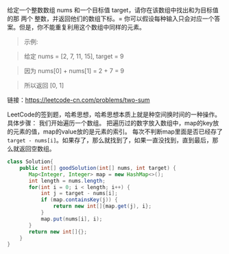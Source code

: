 给定一个整数数组 nums 和一个目标值 target，请你在该数组中找出和为目标值的那 两个 整数，并返回他们的数组下标。=
你可以假设每种输入只会对应一个答案。但是，你不能重复利用这个数组中同样的元素。
>示例:

>给定 nums = [2, 7, 11, 15], target = 9

>因为 nums[0] + nums[1] = 2 + 7 = 9

>所以返回 [0, 1]

链接：https://leetcode-cn.com/problems/two-sum

LeetCode的签到题，哈希思想，哈希思想本质上就是种空间换时间的一种操作。
具体步骤：
我们开始遍历一个数组。
把遍历过的数字放入数组中，map的key放的元素的值，map的value放的是元素的索引。
每次不判断map里面是否已经存了`target - nums[i]`。如果存了，那么就找到了，如果一直没找到，直到最后，那么就返回空数组。
```java
class Solution{
    public int[] goodSolution(int[] nums, int target) {
       Map<Integer, Integer> map = new HashMap<>();
       int length = nums.length;
       for(int i = 0; i < length; i++) {
           int j = target - nums[i];
           if (map.containsKey(j)) {
               return new int[]{map.get(j), i};
           }
           map.put(nums[i], i);
       }
       return new int[]{};
    }
}
```